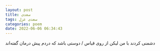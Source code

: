 ```yaml
---
layout: post
title: سعدی
tags: سعدی غزل
categories: poem
date: 2022-06-06 06:34:43
---
```


دشمنی کردند با من لیکن از روی قیاس / دوستی باشد که دردم پیش درمان گفته‌اند
